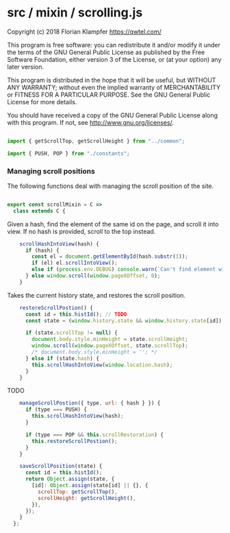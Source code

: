 # src / mixin / scrolling.js
Copyright (c) 2018 Florian Klampfer <https://qwtel.com/>

This program is free software: you can redistribute it and/or modify
it under the terms of the GNU General Public License as published by
the Free Software Foundation, either version 3 of the License, or
(at your option) any later version.

This program is distributed in the hope that it will be useful,
but WITHOUT ANY WARRANTY; without even the implied warranty of
MERCHANTABILITY or FITNESS FOR A PARTICULAR PURPOSE.  See the
GNU General Public License for more details.

You should have received a copy of the GNU General Public License
along with this program.  If not, see <http://www.gnu.org/licenses/>.


```js

import { getScrollTop, getScrollHeight } from "../common";

import { PUSH, POP } from "./constants";
```

### Managing scroll positions
The following functions deal with managing the scroll position of the site.


```js

export const scrollMixin = C =>
  class extends C {
```

Given a hash, find the element of the same id on the page, and scroll it into view.
If no hash is provided, scroll to the top instead.


```js
    scrollHashIntoView(hash) {
      if (hash) {
        const el = document.getElementById(hash.substr(1));
        if (el) el.scrollIntoView();
        else if (process.env.DEBUG) console.warn(`Can't find element with id ${hash}`);
      } else window.scroll(window.pageXOffset, 0);
    }
```

Takes the current history state, and restores the scroll position.


```js
    restoreScrollPostion() {
      const id = this.histId(); // TODO
      const state = (window.history.state && window.history.state[id]) || {};

      if (state.scrollTop != null) {
        document.body.style.minHeight = state.scrollHeight;
        window.scroll(window.pageXOffset, state.scrollTop);
        /* document.body.style.minHeight = ''; */
      } else if (state.hash) {
        this.scrollHashIntoView(window.location.hash);
      }
    }
```

TODO


```js
    manageScrollPostion({ type, url: { hash } }) {
      if (type === PUSH) {
        this.scrollHashIntoView(hash);
      }

      if (type === POP && this.scrollRestoration) {
        this.restoreScrollPostion();
      }
    }

    saveScrollPosition(state) {
      const id = this.histId();
      return Object.assign(state, {
        [id]: Object.assign(state[id] || {}, {
          scrollTop: getScrollTop(),
          scrollHeight: getScrollHeight(),
        }),
      });
    }
  };
```


